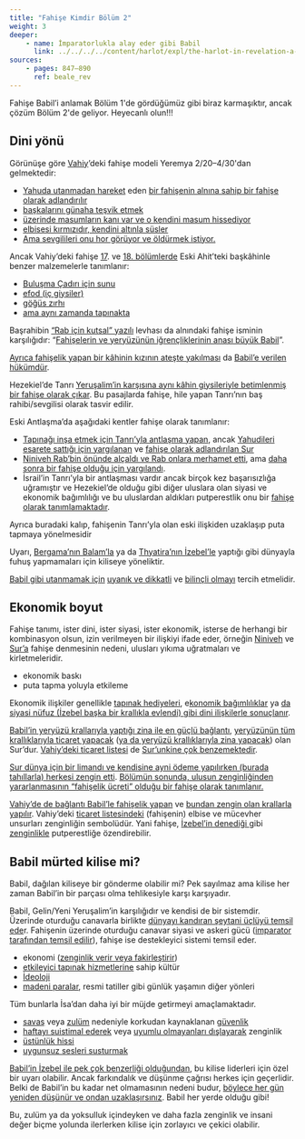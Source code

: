```yaml
---
title: "Fahişe Kimdir Bölüm 2"
weight: 3
deeper:
    - name: İmparatorlukla alay eder gibi Babil
      link: ../../../../content/harlot/expl/the-harlot-in-revelation-a-mocking-of-the-roman-empire
sources: 
    - pages: 847–890
      ref: beale_rev
---
```


Fahişe Babil’i anlamak Bölüm 1'de gördüğümüz gibi biraz karmaşıktır, ancak çözüm Bölüm 2'de geliyor. Heyecanlı olun!!!

## Dini yönü

<a name="bc8e"></a>
Görünüşe göre [Vahiy](https://www.bibleserver.com/TR/Vahiy17)’deki fahişe modeli Yeremya 2/20–4/30'dan gelmektedir:

- [Yahuda utanmadan hareket](https://www.bibleserver.com/TR/Yeremya2%3A20) eden [bir fahişenin alnına sahip bir fahişe olarak adlandırılır](https://www.bibleserver.com/TR/Yeremya3%3A3)
- [başkalarını günaha teşvik etmek](https://www.bibleserver.com/TR/Yeremya2%3A33)
- [üzerinde masumların kanı var ve o kendini masum hissediyor](https://www.bibleserver.com/TR/Yeremya2%3A34-35)
- [elbisesi kırmızıdır, kendini altınla süsler](https://www.bibleserver.com/TR/Yeremya4%3A30)
- [Ama sevgilileri onu hor görüyor ve öldürmek istiyor.](https://www.bibleserver.com/TR/Yeremya4%3A30)

Ancak Vahiy’deki fahişe [17](https://www.bibleserver.com/TR/Vahiy17%3A4). ve [18. bölümlerde](https://www.bibleserver.com/TR/Vahiy18%3A16) Eski Ahit’teki başkâhinle benzer malzemelerle tanımlanır:

- [Buluşma Çadırı için sunu](https://www.bibleserver.com/TR/M%C4%B1s%C4%B1rdan%20%C3%87%C4%B1k%C4%B1%C5%9F25%3A3-7)
- [efod (iç giysiler)](https://www.bibleserver.com/TR/M%C4%B1s%C4%B1rdan%20%C3%87%C4%B1k%C4%B1%C5%9F25%3A3-7)
- [göğüs zırhı](https://www.bibleserver.com/TR/M%C4%B1s%C4%B1rdan%20%C3%87%C4%B1k%C4%B1%C5%9F28%3A15-20)
- [ama aynı zamanda tapınakta](https://www.bibleserver.com/TR/2.Tarihler2%3A13-14)

Başrahibin [“Rab için kutsal” yazılı](https://www.bibleserver.com/TR/M%C4%B1s%C4%B1rdan%20%C3%87%C4%B1k%C4%B1%C5%9F28%3A35-38) levhası da alnındaki fahişe isminin karşılığıdır: “[Fahişelerin ve yeryüzünün iğrençliklerinin anası büyük Babil](https://www.bibleserver.com/TR/Vahiy17%3A5)”.

[Ayrıca fahişelik yapan bir kâhinin kızının ateşte yakılması](https://www.bibleserver.com/TR/Levililer21%3A9) da [Babil’e verilen hükümdür](https://www.bibleserver.com/TR/Vahiy18%3A8).

Hezekiel’de Tanrı [Yeruşalim’in karşısına aynı kâhin giysileriyle betimlenmiş bir fahişe olarak çıkar](https://www.bibleserver.com/TR/Hezekiel16%3A13-26). Bu pasajlarda fahişe, hile yapan Tanrı’nın baş rahibi/sevgilisi olarak tasvir edilir.

Eski Antlaşma’da aşağıdaki kentler fahişe olarak tanımlanır:

- [Tapınağı inşa etmek için Tanrı’yla antlaşma yapan](https://www.bibleserver.com/TR/1.Krallar5%3A12), ancak [Yahudileri esarete sattığı için yargılanan](https://www.bibleserver.com/TR/Amos1%3A9) ve [fahişe olarak adlandırılan Sur](https://www.bibleserver.com/TR/Ye%C5%9Faya23%3A15-18)
- [Niniveh Rab’bin önünde alçaldı ve Rab onlara merhamet etti](https://www.bibleserver.com/TR/Yunus3%3A5-10), ama [daha sonra bir fahişe olduğu için yargılandı](https://www.bibleserver.com/TR/Nahum3%3A4-7).
- İsrail’in Tanrı’yla bir antlaşması vardır ancak birçok kez başarısızlığa uğramıştır ve Hezekiel’de olduğu gibi diğer uluslara olan siyasi ve ekonomik bağımlılığı ve bu uluslardan aldıkları putperestlik onu bir [fahişe olarak tanımlamaktadır](https://www.bibleserver.com/TR/Hezekiel16%3A15-41).

Ayrıca buradaki kalıp, fahişenin Tanrı’yla olan eski ilişkiden uzaklaşıp puta tapmaya yönelmesidir

Uyarı, [Bergama’nın Balam’la](https://www.bibleserver.com/TR/Vahiy2%3A14) ya da [Thyatira’nın İzebel’le](https://www.bibleserver.com/TR/Vahiy2%3A20-22) yaptığı gibi dünyayla fuhuş yapmamaları için kiliseye yöneliktir.

[Babil gibi utanmamak için](https://www.bibleserver.com/TR/Vahiy17%3A16) [uyanık ve dikkatli](https://www.bibleserver.com/TR/Vahiy16%3A15) ve [bilinçli olmayı](https://www.bibleserver.com/TR/Vahiy3%3A17-18) tercih etmelidir.

## Ekonomik boyut

<a name="fb4b"></a>
Fahişe tanımı, ister dini, ister siyasi, ister ekonomik, isterse de herhangi bir kombinasyon olsun, izin verilmeyen bir ilişkiyi ifade eder, örneğin [Niniveh](https://www.bibleserver.com/TR/Nahum3%3A4-5) ve [Sur’a](https://www.bibleserver.com/TR/Ye%C5%9Faya23%3A15-18) fahişe denmesinin nedeni, ulusları yıkıma uğratmaları ve kirletmeleridir.

- ekonomik baskı
- puta tapma yoluyla etkileme

Ekonomik ilişkiler genellikle [tapınak hediyeleri](https://www.bibleserver.com/TR/Mika1%3A7), e[konomik bağımlılıklar](https://www.bibleserver.com/TR/Nahum3%3A4) ya [da siyasi nüfuz (İzebel başka bir krallıkla evlendi) gibi dini ilişkilerle sonuçlanır](https://www.bibleserver.com/TR/2.Krallar9%3A22).

[Babil’in yeryüzü krallarıyla yaptığı zina ile en güçlü bağlantı](https://www.bibleserver.com/TR/Vahiy17%3A2), [yeryüzünün tüm krallıklarıyla ticaret yapacak](https://www.bibleserver.com/TR/Ye%C5%9Faya23%3A17) ([ya da yeryüzü krallıklarıyla zina yapacak](https://biblehub.com/interlinear/isaiah/23-17.htm)) olan Sur’dur. [Vahiy’deki ticaret listesi](https://www.bibleserver.com/TR/Vahiy18%3A12-13) de [Sur’unkine çok benzemektedir](https://www.bibleserver.com/TR/Hezekiel27).

[Sur dünya için bir limandı ve kendisine ayni ödeme yapılırken (burada tahıllarla) herkesi zengin etti](https://www.bibleserver.com/TR/Ye%C5%9Faya23%3A1-3). [Bölümün sonunda, ulusun zenginliğinden yararlanmasının “fahişelik ücreti” olduğu bir fahişe olarak tanımlanır.](https://www.bibleserver.com/TR/Ye%C5%9Faya23%3A16-18)

[Vahiy’de de bağlantı Babil’le fahişelik yapan](https://www.bibleserver.com/TR/Vahiy18%3A3) ve [bundan zengin olan krallarla yapılır](https://www.bibleserver.com/TR/Vahiy18%3A9). Vahiy’deki [ticaret listesindeki](https://www.bibleserver.com/TR/Hezekiel27) (fahişenin) elbise ve mücevher unsurları zenginliğin sembolüdür. Yani fahişe, [İzebel’in denediği ](https://www.bibleserver.com/TR/2.Krallar9%3A30)gibi [zenginlikle](https://www.bibleserver.com/TR/Yeremya4%3A30) putperestliğe özendirebilir.

## Babil mürted kilise mi?

<a name="2815"></a>
Babil, dağılan kiliseye bir gönderme olabilir mi? Pek sayılmaz ama kilise her zaman Babil’in bir parçası olma tehlikesiyle karşı karşıyadır.

Babil, Gelin/Yeni Yeruşalim’in karşılığıdır ve kendisi de bir sistemdir. Üzerinde oturduğu canavarla birlikte [dünyayı kandıran şeytani üçlüyü temsil ede](../../../../content/beasts/expl/the-nature-of-the-beast-in-the-book-of-revelation)r. Fahişenin üzerinde oturduğu canavar siyasi ve askeri gücü ([imparator tarafından temsil edilir](../../../../content/beasts/expl/the-beasts-and-the-666-in-historical-context)), fahişe ise destekleyici sistemi temsil eder.

- ekonomi ([zenginlik verir veya fakirleştirir](https://www.bibleserver.com/TR/Vahiy13%3A16-17))
- [etkileyici tapınak hizmetlerine](https://www.bibleserver.com/TR/Vahiy13%3A13-15) sahip kültür
- [İdeoloji](https://www.bibleserver.com/TR/Vahiy13%3A12)
- [madeni paralar](../../../../content/harlot/expl/the-harlot-in-revelation-a-mocking-of-the-roman-empire), resmi tatiller gibi günlük yaşamın diğer yönleri

Tüm bunlarla İsa’dan daha iyi bir müjde getirmeyi amaçlamaktadır.

- [savaş](https://www.bibleserver.com/TR/Vahiy13%3A7) veya [zulüm](https://www.bibleserver.com/TR/Vahiy13%3A10) nedeniyle korkudan kaynaklanan [güvenlik](https://www.bibleserver.com/TR/Vahiy13%3A4)
- [haftayı suistimal ederek](https://www.bibleserver.com/TR/Vahiy6%3A5-6) veya [uyumlu olmayanları dışlayarak](https://www.bibleserver.com/TR/Vahiy13%3A16-17) zenginlik
- [üstünlük hissi](https://www.bibleserver.com/TR/Vahiy13%3A13-14)
- [uygunsuz sesleri susturmak](https://www.bibleserver.com/TR/Vahiy17%3A6)

[Babil’in İzebel ile pek çok benzerliği olduğundan](../../../../content/harlot/expl/who-is-the-harlot-babylon-part-1), bu kilise liderleri için özel bir uyarı olabilir. Ancak farkındalık ve düşünme çağrısı herkes için geçerlidir. Belki de Babil’in bu kadar net olmamasının nedeni budur, [böylece her gün yeniden düşünür ve ondan uzaklaşırsınız](https://www.bibleserver.com/TR/Vahiy18%3A4). Babil her yerde olduğu gibi!

Bu, zulüm ya da yoksulluk içindeyken ve daha fazla zenginlik ve insani değer biçme yolunda ilerlerken kilise için zorlayıcı ve çekici olabilir.
